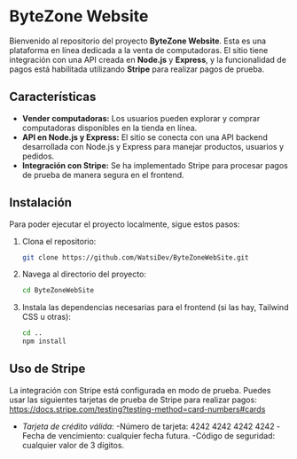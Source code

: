 # ByteZone Website

Bienvenido al repositorio del proyecto **ByteZone Website**. Esta es una plataforma en línea dedicada a la venta de computadoras. El sitio tiene integración con una API creada en **Node.js** y **Express**, y la funcionalidad de pagos está habilitada utilizando **Stripe** para realizar pagos de prueba.

## Características

- **Vender computadoras:** Los usuarios pueden explorar y comprar computadoras disponibles en la tienda en línea.
- **API en Node.js y Express:** El sitio se conecta con una API backend desarrollada con Node.js y Express para manejar productos, usuarios y pedidos.
- **Integración con Stripe:** Se ha implementado Stripe para procesar pagos de prueba de manera segura en el frontend.

## Instalación

Para poder ejecutar el proyecto localmente, sigue estos pasos:

1. Clona el repositorio:

   ```bash
   git clone https://github.com/WatsiDev/ByteZoneWebSite.git
   ```

2. Navega al directorio del proyecto:

   ```bash
   cd ByteZoneWebSite
   ```

3. Instala las dependencias necesarias para el frontend (si las hay, Tailwind CSS u otras):

   ```bash
   cd ..
   npm install
   ```

## Uso de Stripe

La integración con Stripe está configurada en modo de prueba. Puedes usar las siguientes tarjetas de prueba de Stripe para realizar pagos:
https://docs.stripe.com/testing?testing-method=card-numbers#cards

- *Tarjeta de crédito válida*:
	-Número de tarjeta: 4242 4242 4242 4242
	-Fecha de vencimiento: cualquier fecha futura.
	-Código de seguridad: cualquier valor de 3 dígitos.